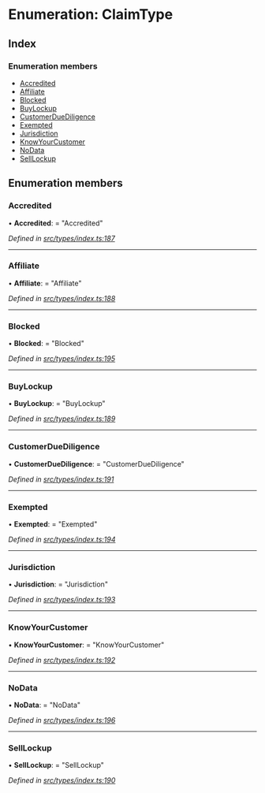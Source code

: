 # Enumeration: ClaimType

## Index

### Enumeration members

* [Accredited](claimtype.md#accredited)
* [Affiliate](claimtype.md#affiliate)
* [Blocked](claimtype.md#blocked)
* [BuyLockup](claimtype.md#buylockup)
* [CustomerDueDiligence](claimtype.md#customerduediligence)
* [Exempted](claimtype.md#exempted)
* [Jurisdiction](claimtype.md#jurisdiction)
* [KnowYourCustomer](claimtype.md#knowyourcustomer)
* [NoData](claimtype.md#nodata)
* [SellLockup](claimtype.md#selllockup)

## Enumeration members

###  Accredited

• **Accredited**: = "Accredited"

*Defined in [src/types/index.ts:187](https://github.com/PolymathNetwork/polymesh-sdk/blob/4b9adaf/src/types/index.ts#L187)*

___

###  Affiliate

• **Affiliate**: = "Affiliate"

*Defined in [src/types/index.ts:188](https://github.com/PolymathNetwork/polymesh-sdk/blob/4b9adaf/src/types/index.ts#L188)*

___

###  Blocked

• **Blocked**: = "Blocked"

*Defined in [src/types/index.ts:195](https://github.com/PolymathNetwork/polymesh-sdk/blob/4b9adaf/src/types/index.ts#L195)*

___

###  BuyLockup

• **BuyLockup**: = "BuyLockup"

*Defined in [src/types/index.ts:189](https://github.com/PolymathNetwork/polymesh-sdk/blob/4b9adaf/src/types/index.ts#L189)*

___

###  CustomerDueDiligence

• **CustomerDueDiligence**: = "CustomerDueDiligence"

*Defined in [src/types/index.ts:191](https://github.com/PolymathNetwork/polymesh-sdk/blob/4b9adaf/src/types/index.ts#L191)*

___

###  Exempted

• **Exempted**: = "Exempted"

*Defined in [src/types/index.ts:194](https://github.com/PolymathNetwork/polymesh-sdk/blob/4b9adaf/src/types/index.ts#L194)*

___

###  Jurisdiction

• **Jurisdiction**: = "Jurisdiction"

*Defined in [src/types/index.ts:193](https://github.com/PolymathNetwork/polymesh-sdk/blob/4b9adaf/src/types/index.ts#L193)*

___

###  KnowYourCustomer

• **KnowYourCustomer**: = "KnowYourCustomer"

*Defined in [src/types/index.ts:192](https://github.com/PolymathNetwork/polymesh-sdk/blob/4b9adaf/src/types/index.ts#L192)*

___

###  NoData

• **NoData**: = "NoData"

*Defined in [src/types/index.ts:196](https://github.com/PolymathNetwork/polymesh-sdk/blob/4b9adaf/src/types/index.ts#L196)*

___

###  SellLockup

• **SellLockup**: = "SellLockup"

*Defined in [src/types/index.ts:190](https://github.com/PolymathNetwork/polymesh-sdk/blob/4b9adaf/src/types/index.ts#L190)*
